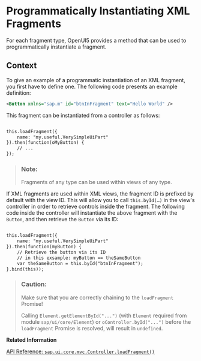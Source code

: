 <!-- loiod6af195124cf430599530668ddea7425 -->

# Programmatically Instantiating XML Fragments

For each fragment type, OpenUI5 provides a method that can be used to programmatically instantiate a fragment.



## Context

To give an example of a programmatic instantiation of an XML fragment, you first have to define one. The following code presents an example definition:

```xml
<Button xmlns="sap.m" id="btnInFragment" text="Hello World" />
```

This fragment can be instantiated from a controller as follows:

```xml

this.loadFragment({
    name: "my.useful.VerySimpleUiPart"
}).then(function(oMyButton) {
    // ...
});
```

> ### Note:  
> Fragments of any type can be used within views of any type.

If XML fragments are used within XML views, the fragment ID is prefixed by default with the view ID. This will allow you to call `this.byId(…)` in the view's controller in order to retrieve controls inside the fragment. The following code inside the controller will instantiate the above fragment with the `Button`, and then retrieve the `Button` via its ID:

```xml

this.loadFragment({
    name: "my.useful.VerySimpleUiPart"
}).then(function(myButton) {
    // Retrieve the button via its ID
    // in this exsample: myButton == theSameButton
    var theSameButton = this.byId("btnInFragment");
}.bind(this));
```

> ### Caution:  
> Make sure that you are correctly chaining to the `loadFragment` Promise!
> 
> Calling `Element.getElementById("...")` \(with `Element` required from module `sap/ui/core/Element`\) or `oController.byId("...")` before the `loadFragment` Promise is resolved, will result in `undefined`.

**Related Information**  


[API Reference: `sap.ui.core.mvc.Controller.loadFragment()`](https://ui5.sap.com/#/api/sap.ui.core.mvc.Controller/methods/loadFragment)

